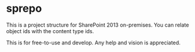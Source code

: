 # sprepo

This is a project structure for SharePoint 2013 on-premises. You can relate object ids with the content type ids.

This is for free-to-use and develop. Any help and vision is appreciated.
